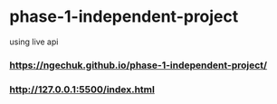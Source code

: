 # phase-1-independent-project
using live api

### https://ngechuk.github.io/phase-1-independent-project/
### http://127.0.0.1:5500/index.html
